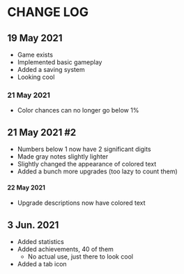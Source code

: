 # CHANGE LOG

## 19 May 2021

- Game exists
- Implemented basic gameplay
- Added a saving system
- Looking cool

### 21 May 2021

- Color chances can no longer go below 1%

## 21 May 2021 #2

- Numbers below 1 now have 2 significant digits
- Made gray notes slightly lighter
- Slightly changed the appearance of colored text
- Added a bunch more upgrades (too lazy to count them)

#### 22 May 2021

- Upgrade descriptions now have colored text

## 3 Jun. 2021

- Added statistics
- Added achievements, 40 of them
  - No actual use, just there to look cool
- Added a tab icon
